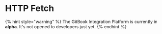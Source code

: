 # HTTP Fetch

{% hint style="warning" %}
The GitBook Integration Platform is currently in **alpha**. It's not opened to developers just yet.
{% endhint %}